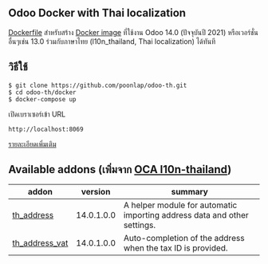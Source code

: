 Odoo Docker with Thai localization
----------------
[Dockerfile](docker/) สำหรับสร้าง [Docker image](https://hub.docker.com/r/poonlap/odoo-th/tags?page=1&ordering=last_updated) ที่ใช้งาน Odoo 14.0 (ปัจจุบันปี 2021) หรือเวอร์ชั่นอื่นๆเช่น 13.0 ร่วมกับภาษาไทย (l10n_thailand, Thai localization) ได้ทันที

วิธีใช้
--------
```
$ git clone https://github.com/poonlap/odoo-th.git
$ cd odoo-th/docker
$ docker-compose up
```
เปิดเบราเซอร์เข้า URL
```
http://localhost:8069
```
[รายละเอียดเพิ่มเติม](docker/)

<!-- prettier-ignore-start -->
  [//]: # (addons)

Available addons (เพิ่มจาก [OCA l10n-thailand](https://github.com/OCA/l10n-thailand))
----------------
addon | version | summary
--- | --- | ---
[th_address](th_address/) | 14.0.1.0.0 | A helper module for automatic importing address data and other settings.
[th_address_vat](th_address_vat/) | 14.0.1.0.0 | Auto-completion of the address when the tax ID is provided.

[//]: # (end addons)
  <!-- prettier-ignore-end -->
